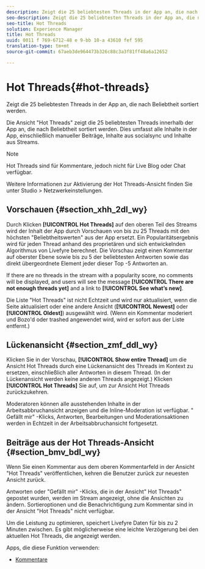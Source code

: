 ```yaml
---
description: Zeigt die 25 beliebtesten Threads in der App an, die nach Beliebtheit sortiert werden.
seo-description: Zeigt die 25 beliebtesten Threads in der App an, die nach Beliebtheit sortiert werden.
seo-title: Hot Threads
solution: Experience Manager
title: Hot Threads
uuid: 0011 f 769-6712-48 e 9-bb 10-a 43610 fef 595
translation-type: tm+mt
source-git-commit: 67aeb3de964473b326c88c3a3f81ff48a6a12652

---
```



# Hot Threads{#hot-threads}

Zeigt die 25 beliebtesten Threads in der App an, die nach Beliebtheit sortiert werden.

Die Ansicht &quot;Hot Threads&quot; zeigt die 25 beliebtesten Threads innerhalb der App an, die nach Beliebtheit sortiert werden. Dies umfasst alle Inhalte in der App, einschließlich manueller Beiträge, Inhalte aus socialsync und Inhalte aus Streams.

>[!NOTE]
>
>Hot Threads sind für Kommentare, jedoch nicht für Live Blog oder Chat verfügbar.

Weitere Informationen zur Aktivierung der Hot Threads-Ansicht finden Sie unter Studio &gt; Netzwerkeinstellungen.

## Vorschauen {#section_xhh_2dl_wy}

Durch Klicken **[!UICONTROL Hot Threads]** auf den oberen Teil des Streams wird der Inhalt der App durch Vorschauen von bis zu 25 Threads mit den höchsten &quot;Beliebtheitswerten&quot; aus der App ersetzt. Ein Popularitätsergebnis wird für jeden Thread anhand des proprietären und sich entwickelnden Algorithmus von Livefyre berechnet. Die Vorschau zeigt einen Kommentar auf oberster Ebene sowie bis zu 5 der beliebtesten Antworten sowie das direkt übergeordnete Element jeder dieser Top -5 Antworten an.

If there are no threads in the stream with a popularity score, no comments will be displayed, and users will see the message **[!UICONTROL There are not enough threads yet]** and a link to **[!UICONTROL See what’s new]**.

Die Liste &quot;Hot Threads&quot; ist nicht Echtzeit und wird nur aktualisiert, wenn die Seite aktualisiert oder eine andere Ansicht (**[!UICONTROL Newest]** oder **[!UICONTROL Oldest]**) ausgewählt wird. (Wenn ein Kommentar moderiert und Bozo&#39;d oder trashed angewendet wird, wird er sofort aus der Liste entfernt.)

## Lückenansicht {#section_zmf_ddl_wy}

Klicken Sie in der Vorschau, **[!UICONTROL Show entire Thread]** um die Ansicht Hot Threads durch eine Lückenansicht des Threads im Kontext zu ersetzen, einschließlich aller Antworten in diesem Thread. (In der Lückenansicht werden keine anderen Threads angezeigt.) Klicken **[!UICONTROL Hot Threads]** Sie auf, um zur Ansicht Hot Threads zurückzukehren.

Moderatoren können alle ausstehenden Inhalte in der Arbeitsabbruchansicht anzeigen und die Inline-Moderation ist verfügbar. &quot; Gefällt mir&quot; -Klicks, Antworten, Bearbeitungen und Moderationsaktionen werden in Echtzeit in der Arbeitsabbruchansicht fortgesetzt.

## Beiträge aus der Hot Threads-Ansicht {#section_bmv_bdl_wy}

Wenn Sie einen Kommentar aus dem oberen Kommentarfeld in der Ansicht &quot;Hot Threads&quot; veröffentlichen, kehren die Benutzer zurück zur neuesten Ansicht zurück.

Antworten oder &quot;Gefällt mir&quot; -Klicks, die in der Ansicht&quot; Hot Threads&quot; gepostet wurden, werden im Stream angezeigt, ohne die Ansichten zu ändern. Sortieroptionen und die Benachrichtigung zum Kommentar sind in der Ansicht &quot;Hot Threads&quot; nicht verfügbar.

Um die Leistung zu optimieren, speichert Livefyre Daten für bis zu 2 Minuten zwischen. Es gibt möglicherweise eine leichte Verzögerung bei den aktuellen Hot Threads, die angezeigt werden.



Apps, die diese Funktion verwenden:

* [Kommentare](/help/using/c-about-apps/c-comments/c-comments.md)

